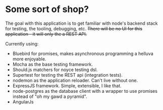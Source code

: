# Some sort of shop?

The goal with this application is to get familiar with node's backend stack for testing, the tooling, debugging, etc. ~~There will be no UI for this application - it will only the a REST API.~~

Currently using:
* Bluebird for promises, makes asynchronous programming a helluva more enjoyable.
* Mocha as the base testing framework.
* Should.js matchers for noyce testing dsl.
* Supertest for testing the REST api (integration tests).
* nodemon as the application reloader. Can't live without one.
* ExpressJS framework. Simple, extensible, I like that.
* node-postgres as the database client with a wrapper to use promises instead of "oh my gawd a pyramid".
* AngularJs
